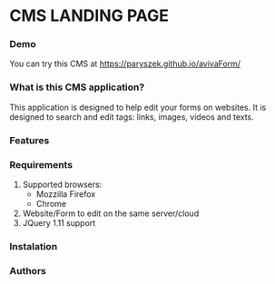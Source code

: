 # CMS LANDING PAGE
### Demo
You can try this CMS at https://paryszek.github.io/avivaForm/

### What is this CMS application?
This application is designed to help edit your forms on websites. It is designed to search and edit tags: links, images, videos and texts.

### Features
### Requirements
1. Supported browsers:
   - Mozzilla Firefox
   - Chrome
2. Website/Form to edit on the same server/cloud
3. JQuery 1.11 support
### Instalation
### Authors
